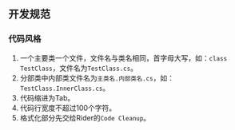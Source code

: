 ﻿## 开发规范
### 代码风格
1. 一个主要类一个文件，文件名与类名相同，首字母大写，如：`class TestClass`，文件名为`TestClass.cs`。
2. 分部类中内部类文件名为`主类名.内部类名.cs`，如：`TestClass.InnerClass.cs`。
3. 代码缩进为Tab。
4. 代码行宽度不超过100个字符。
4. 格式化部分先交给Rider的`Code Cleanup`。